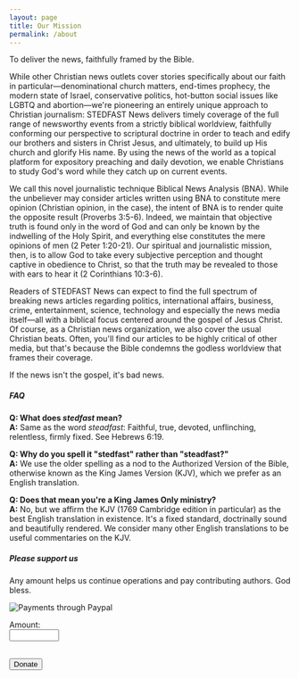 ```yaml
---
layout: page
title: Our Mission
permalink: /about
---
```


<div class="row justify-content-between">
<div class="col-md-8 pr-5">  
  <p>To deliver the news, faithfully framed by the Bible.</p>

  <p>
    While other Christian news outlets cover stories specifically about our faith in particular&mdash;denominational church matters, end-times prophecy, the modern state of Israel, conservative politics, hot-button social issues like LGBTQ and abortion&mdash;we're pioneering an entirely unique approach to Christian journalism: STEDFAST News delivers timely coverage of the full range of newsworthy events from a strictly biblical worldview, faithfully conforming our perspective to scriptural doctrine in order to teach and edify our brothers and sisters in Christ Jesus, and ultimately, to build up His church and glorify His name. By using the news of the world as a topical platform for expository preaching and daily devotion, we enable Christians to study God's word while they catch up on current events.
  </p>
  
  <p>
    We call this novel journalistic technique Biblical News Analysis (BNA). While the unbeliever may consider articles written using BNA to constitute mere opinion (Christian opinion, in the case), the intent of BNA is to render quite the opposite result (Proverbs 3:5-6). Indeed, we maintain that objective truth is found only in the word of God and can only be known by the indwelling of the Holy Spirit, and everything else constitutes the mere opinions of men (2 Peter 1:20-21). Our spiritual and journalistic mission, then, is to allow God to take every subjective perception and thought captive in obedience to Christ, so that the truth may be revealed to those with ears to hear it (2 Corinthians 10:3-6).
  </p>

  <p>
    Readers of STEDFAST News can expect to find the full spectrum of breaking news articles regarding politics, international affairs, business, crime, entertainment, science, technology and especially the news media itself&mdash;all with a biblical focus centered around the gospel of Jesus Christ. Of course, as a Christian news organization, we also cover the usual Christian beats. Often, you'll find our articles to be highly critical of other media, but that's because the Bible condemns the godless worldview that frames their coverage.
  </p>

  <p>If the news isn't the gospel, it's bad news.</p>

  <h5>FAQ</h5>
  <p>
    <b>Q: What does <i>stedfast</i> mean?</b><br>
    <b>A:</b> Same as the word <i>steadfast</i>: Faithful, true, devoted, unflinching, relentless, firmly fixed. See Hebrews 6:19.
  </p>
  <p>
    <b>Q: Why do you spell it "stedfast" rather than "steadfast?"</b><br>
    <b>A:</b> We use the older spelling as a nod to the Authorized Version of the Bible, otherwise known as the King James Version (KJV), which we prefer as an English translation.
  </p>
  <p>
    <b>Q: Does that mean you're a King James Only ministry?</b><br>
    <b>A:</b> No, but we affirm the KJV (1769 Cambridge edition in particular) as the best English translation in existence. It's a fixed standard, doctrinally sound and beautifully rendered. We consider many other English translations to be useful commentaries on the KJV.
  </p>
</div>

<div class="col-md-4">

<div class="sticky-top sticky-top-80">
<h5>Please support us</h5>

<p>Any amount helps us continue operations and pay contributing authors. God bless.</p>

<img src="{{ site.baseurl }}/assets/images/paypal-badge.png" alt="Payments through Paypal"><br>

<form name="_xclick" action="https://www.paypal.com/cgi-bin/webscr" method="post">
  <input type="hidden" name="cmd" value="_xclick">
  <input type="hidden" name="currency_code" value="USD">
  <input type="hidden" name="business" value="tc@flmin.org">
  <input type="hidden" name="item_name" value="Donation to STEDFAST News">
  
  Amount:<br>
  <input type="text" name="amount" size="8"><br><br>
  
  <input type="submit" class="btn btn-danger" value="Donate">
</form>

</div>
</div>
</div>
